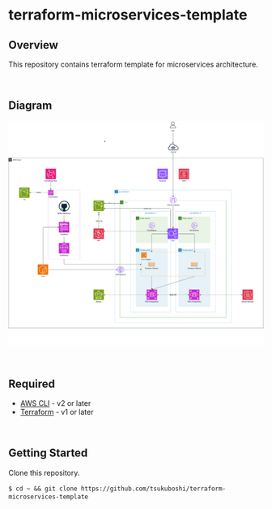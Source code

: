
# terraform-microservices-template

## Overview

This repository contains terraform template for microservices architecture.

&emsp;

## Diagram

![Diagram](./images/diagram.drawio.png)

&emsp;

## Required

- [AWS CLI](https://aws.amazon.com/cli) - v2 or later
- [Terraform](https://www.terraform.io/downloads.html) - v1 or later

&emsp;

## Getting Started

Clone this repository.

```shell
$ cd ~ && git clone https://github.com/tsukuboshi/terraform-microservices-template
```
